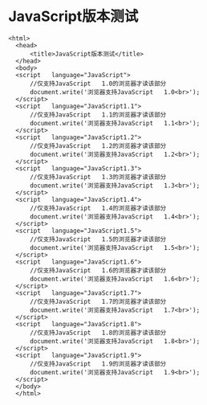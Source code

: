 # JavaScript版本测试 #

	<html>   
	  <head>   
	      <title>JavaScript版本测试</title>   
	  </head>   
	  <body>   
	  <script   language="JavaScript">   
	      //仅支持JavaScript   1.0的浏览器才读该部分   
	      document.write('浏览器支持JavaScript   1.0<br>');   
	  </script>   
	  <script   language="JavaScript1.1">   
	      //仅支持JavaScript   1.1的浏览器才读该部分   
	      document.write('浏览器支持JavaScript   1.1<br>');   
	  </script>   
	  <script   language="JavaScript1.2">   
	      //仅支持JavaScript   1.2的浏览器才读该部分   
	      document.write('浏览器支持JavaScript   1.2<br>');   
	  </script>   
	  <script   language="JavaScript1.3">   
	      //仅支持JavaScript   1.3的浏览器才读该部分   
	      document.write('浏览器支持JavaScript   1.3<br>');   
	  </script>   
	  <script   language="JavaScript1.4">   
	      //仅支持JavaScript   1.4的浏览器才读该部分   
	      document.write('浏览器支持JavaScript   1.4<br>');   
	  </script>   
	  <script   language="JavaScript1.5">   
	      //仅支持JavaScript   1.5的浏览器才读该部分   
	      document.write('浏览器支持JavaScript   1.5<br>');   
	  </script>
	  <script   language="JavaScript1.6">   
	      //仅支持JavaScript   1.6的浏览器才读该部分   
	      document.write('浏览器支持JavaScript   1.6<br>');   
	  </script> 
	  <script   language="JavaScript1.7">   
	      //仅支持JavaScript   1.7的浏览器才读该部分   
	      document.write('浏览器支持JavaScript   1.7<br>');   
	  </script> 
	  <script   language="JavaScript1.8">   
	      //仅支持JavaScript   1.8的浏览器才读该部分   
	      document.write('浏览器支持JavaScript   1.8<br>');   
	  </script> 
	  <script   language="JavaScript1.9">   
	      //仅支持JavaScript   1.9的浏览器才读该部分   
	      document.write('浏览器支持JavaScript   1.9<br>');   
	  </script> 
	  </body>   
	  </html>  
